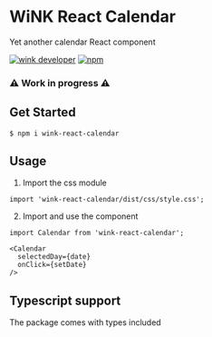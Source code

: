 # WiNK React Calendar

Yet another calendar React component

[![wink developer](https://badgen.net/badge/WiNK/Developer/ff5a3a)](https://wink.by)
[![npm](https://img.shields.io/npm/v/wink-react-calendar)](https://www.npmjs.com/package/wink-react-calendar)

### ⚠️ Work in progress ⚠️

## Get Started

```
$ npm i wink-react-calendar
```

## Usage

1. Import the css module
```
import 'wink-react-calendar/dist/css/style.css';
```

2. Import and use the component
```
import Calendar from 'wink-react-calendar';

<Calendar
  selectedDay={date}
  onClick={setDate}
/>
```

## Typescript support

The package comes with types included
